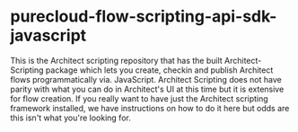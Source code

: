 # purecloud-flow-scripting-api-sdk-javascript
This is the Architect scripting repository that has the built Architect-Scripting package which lets you create, checkin and publish Architect flows programmatically via. JavaScript. Architect Scripting does not have parity with what you can do in Architect's UI at this time but it is extensive for flow creation. If you really want to have just the Architect scripting framework installed, we have instructions on how to do it here but odds are this isn't what you're looking for.
